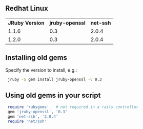 Redhat Linux
------------

<table>
	<tr>
		<th>JRuby Version</th>
		<th>jruby-openssl</th>
		<th>net-ssh</th>
	</tr>
	<tr>
		<td>1.1.6</td>
		<td>0.3</td>
		<td>2.0.4</td>
	</tr>
	<tr>
		<td>1.2.0</td>
		<td>0.3</td>
		<td>2.0.4</td>
	</tr>
</table>

Installing old gems
-------------------
Specify the version to install, e.g.:
```bash
 jruby -S gem install jruby-openssl -v 0.3
```

Using old gems in your script
-----------------------------
```ruby
 require 'rubygems'   # not required in a rails controller
 gem 'jruby-openssl', '0.3'
 gem 'net-ssh', '2.0.4'
 require 'net/ssh'
```


